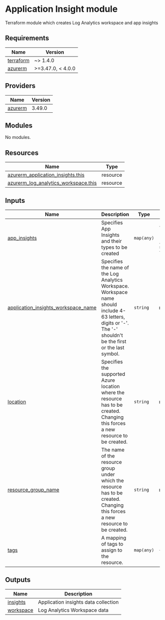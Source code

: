 <!-- BEGIN_TF_DOCS -->
# Application Insight module

Terraform module which creates Log Analytics workspace and app insights

## Requirements

| Name | Version |
|------|---------|
| <a name="requirement_terraform"></a> [terraform](#requirement\_terraform) | ~> 1.4.0 |
| <a name="requirement_azurerm"></a> [azurerm](#requirement\_azurerm) | >=3.47.0, < 4.0.0 |

## Providers

| Name | Version |
|------|---------|
| <a name="provider_azurerm"></a> [azurerm](#provider\_azurerm) | 3.49.0 |

## Modules

No modules.

## Resources

| Name | Type |
|------|------|
| [azurerm_application_insights.this](https://registry.terraform.io/providers/hashicorp/azurerm/latest/docs/resources/application_insights) | resource |
| [azurerm_log_analytics_workspace.this](https://registry.terraform.io/providers/hashicorp/azurerm/latest/docs/resources/log_analytics_workspace) | resource |

## Inputs

| Name | Description | Type | Default | Required |
|------|-------------|------|---------|:--------:|
| <a name="input_app_insights"></a> [app\_insights](#input\_app\_insights) | Specifies App Insights and their types to be created | `map(any)` | <pre>{<br>  "default": {<br>    "application_type": "web"<br>  }<br>}</pre> | no |
| <a name="input_application_insights_workspace_name"></a> [application\_insights\_workspace\_name](#input\_application\_insights\_workspace\_name) | Specifies the name of the Log Analytics Workspace. Workspace name should include 4-63 letters, digits or '-'. The '-' shouldn't be the first or the last symbol. | `string` | n/a | yes |
| <a name="input_location"></a> [location](#input\_location) | Specifies the supported Azure location where the resource has to be created. Changing this forces a new resource to be created. | `string` | n/a | yes |
| <a name="input_resource_group_name"></a> [resource\_group\_name](#input\_resource\_group\_name) | The name of the resource group under which the resource has to be created. Changing this forces a new resource to be created. | `string` | n/a | yes |
| <a name="input_tags"></a> [tags](#input\_tags) | A mapping of tags to assign to the resource. | `map(any)` | `{}` | no |

## Outputs

| Name | Description |
|------|-------------|
| <a name="output_insights"></a> [insights](#output\_insights) | Application insights data collection |
| <a name="output_workspace"></a> [workspace](#output\_workspace) | Log Analytics Workspace data |
<!-- END_TF_DOCS -->
